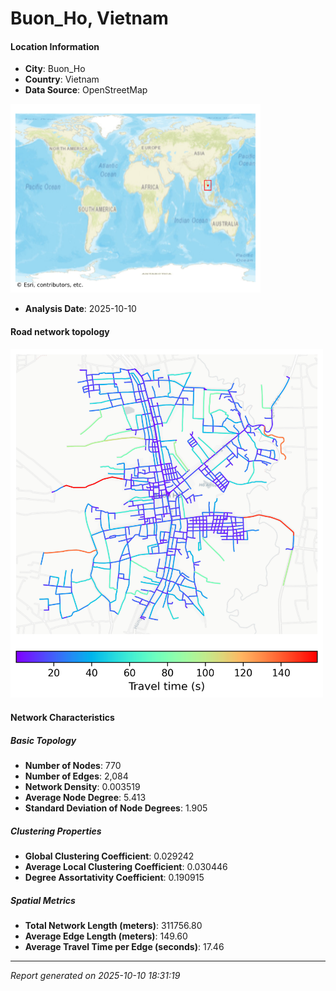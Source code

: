 # Buon_Ho, Vietnam

#### Location Information

- **City**: Buon_Ho
- **Country**: Vietnam
- **Data Source**: OpenStreetMap
<img src="Buon_Ho_location.png" alt="Buon_Ho Location Map" width="400" />

- **Analysis Date**: 2025-10-10

#### Road network topology

<img src="Buon_Ho_network_map.png" alt="Buon_Ho Road Network Map" width="500"/>

#### Network Characteristics

##### Basic Topology

- **Number of Nodes**: 770
- **Number of Edges**: 2,084
- **Network Density**: 0.003519
- **Average Node Degree**: 5.413
- **Standard Deviation of Node Degrees**: 1.905

##### Clustering Properties

- **Global Clustering Coefficient**: 0.029242
- **Average Local Clustering Coefficient**: 0.030446
- **Degree Assortativity Coefficient**: 0.190915

##### Spatial Metrics

- **Total Network Length (meters)**: 311756.80
- **Average Edge Length (meters)**: 149.60
- **Average Travel Time per Edge (seconds)**: 17.46

---
*Report generated on 2025-10-10 18:31:19*
